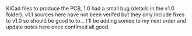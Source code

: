 KiCad files to produce the PCB, 1.0 had a small bug (details in the v1.0 folder). v1.1 sources here have not been verifed but they only include fixes to v1.0 so should be good to to... I'll be adding somee to my next order and update notes here once confimed all good.
